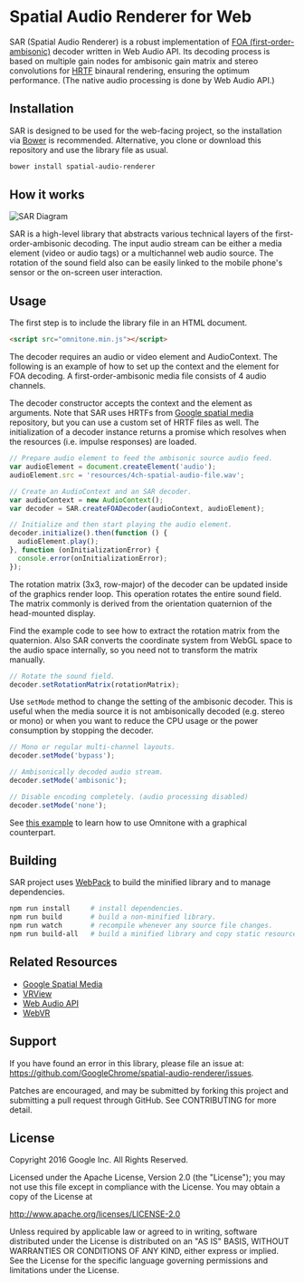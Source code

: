 # Spatial Audio Renderer for Web

SAR (Spatial Audio Renderer) is a robust implementation of [FOA (first-order-ambisonic)](https://en.wikipedia.org/wiki/Ambisonics) decoder written in Web Audio API. Its decoding process is based on multiple gain nodes for ambisonic gain matrix and stereo convolutions for [HRTF](https://en.wikipedia.org/wiki/Head-related_transfer_function) binaural rendering, ensuring the optimum performance. (The native audio processing is done by Web Audio API.)


## Installation

SAR is designed to be used for the web-facing project, so the installation via [Bower](https://bower.io/) is recommended. Alternative, you clone or download this repository and use the library file as usual.

```bash
bower install spatial-audio-renderer
```


## How it works

![SAR Diagram](https://raw.githubusercontent.com/GoogleChrome/omnitone/master/doc/diagram.png)

SAR is a high-level library that abstracts various technical layers of the first-order-ambisonic decoding. The input audio stream can be either a media element (video or audio tags) or a multichannel web audio source. The rotation of the sound field also can be easily linked to the mobile phone's sensor or the on-screen user interaction.


## Usage

The first step is to include the library file in an HTML document.

```html
<script src="omnitone.min.js"></script>
```

The decoder requires an audio or video element and AudioContext. The following is an example of how to set up the context and the element for FOA decoding. A first-order-ambisonic media file consists of 4 audio channels.

The decoder constructor accepts the context and the element as arguments. Note that SAR uses HRTFs from [Google spatial media](https://github.com/google/spatial-media) repository, but you can use a custom set of HRTF files as well. The initialization of a decoder instance returns a promise which resolves when the resources (i.e. impulse responses) are loaded.

```js
// Prepare audio element to feed the ambisonic source audio feed.
var audioElement = document.createElement('audio');
audioElement.src = 'resources/4ch-spatial-audio-file.wav';

// Create an AudioContext and an SAR decoder.
var audioContext = new AudioContext();
var decoder = SAR.createFOADecoder(audioContext, audioElement);

// Initialize and then start playing the audio element.
decoder.initialize().then(function () {
  audioElement.play();
}, function (onInitializationError) {
  console.error(onInitializationError);
});
```

The rotation matrix (3x3, row-major) of the decoder can be updated inside of the graphics render loop. This operation rotates the entire sound field. The matrix commonly is derived from the orientation quaternion of the head-mounted display.

Find the example code to see how to extract the rotation matrix from the quaternion. Also SAR converts the coordinate system from WebGL space to the audio space internally, so you need not to transform the matrix manually.

```js
// Rotate the sound field.
decoder.setRotationMatrix(rotationMatrix);
```

Use `setMode` method to change the setting of the ambisonic decoder. This is useful when the media source it is not ambisonically decoded (e.g. stereo or mono) or when you want to reduce the CPU usage or the power consumption by stopping the decoder.

```js
// Mono or regular multi-channel layouts.
decoder.setMode('bypass');

// Ambisonically decoded audio stream.
decoder.setMode('ambisonic');

// Disable encoding completely. (audio processing disabled)
decoder.setMode('none');
```

See [this example]() to learn how to use Omnitone with a graphical counterpart.


## Building

SAR project uses [WebPack](https://webpack.github.io/) to build the minified library and to manage dependencies.

```bash
npm run install     # install dependencies.
npm run build       # build a non-minified library.
npm run watch       # recompile whenever any source file changes.
npm run build-all   # build a minified library and copy static resources.
```


## Related Resources

* [Google Spatial Media](https://github.com/google/spatial-media)
* [VRView](https://developers.google.com/vr/concepts/vrview/)
* [Web Audio API](https://webaudio.github.io/web-audio-api/)
* [WebVR](https://webvr.info/)


## Support

If you have found an error in this library, please file an issue at: https://github.com/GoogleChrome/spatial-audio-renderer/issues.

Patches are encouraged, and may be submitted by forking this project and submitting a pull request through GitHub. See CONTRIBUTING for more detail.


## License

Copyright 2016 Google Inc. All Rights Reserved.

Licensed under the Apache License, Version 2.0 (the "License"); you may not use this file except in compliance with the License. You may obtain a copy of the License at

http://www.apache.org/licenses/LICENSE-2.0

Unless required by applicable law or agreed to in writing, software distributed under the License is distributed on an "AS IS" BASIS, WITHOUT WARRANTIES OR CONDITIONS OF ANY KIND, either express or implied. See the License for the specific language governing permissions and limitations under the License.

